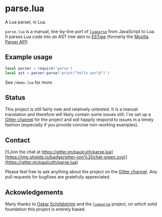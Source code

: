 # parse.lua
A Lua parser, in Lua.

`parse.lua` is a manual, line-by-line port of [`luaparse`](https://github.com/oxyc/luaparse) from JavaScript to Lua. It parses Lua code into an AST tree akin to [ESTree](https://github.com/estree/estree) (formerly the [Mozilla Parser API](https://developer.mozilla.org/en-US/docs/Mozilla/Projects/SpiderMonkey/Parser_API)).


## Example usage
```lua
local parser = require('parse')
local ast = parser.parse('print("hello world")')
```
See `/demo.lua` for more.


## Status
This project is still fairly new and relatively untested. It is a manual translation and therefore will likely contain some issues still. I've set up a [Gitter channel](https://gitter.im/paulcuth/parse.lua) for the project and will happily respond to issues in a timely fashion (especially if you provide concise non-working examples).


## Contact
[![Join the chat at https://gitter.im/paulcuth/parse.lua](https://img.shields.io/badge/gitter-join%20chat-green.svg)](https://gitter.im/paulcuth/parse.lua)

Please feel free to ask anything about the project on the [Gitter channel](https://gitter.im/paulcuth/parse.lua). Any pull requests for bugfixes are gratefully appreciated.


##  Ackowledgements
Many thanks to [Oskar Schöldström](https://github.com/oxyc) and the [`luaparse`](https://github.com/oxyc/luaparse) project, on which solid foundation this project is entirely based.


